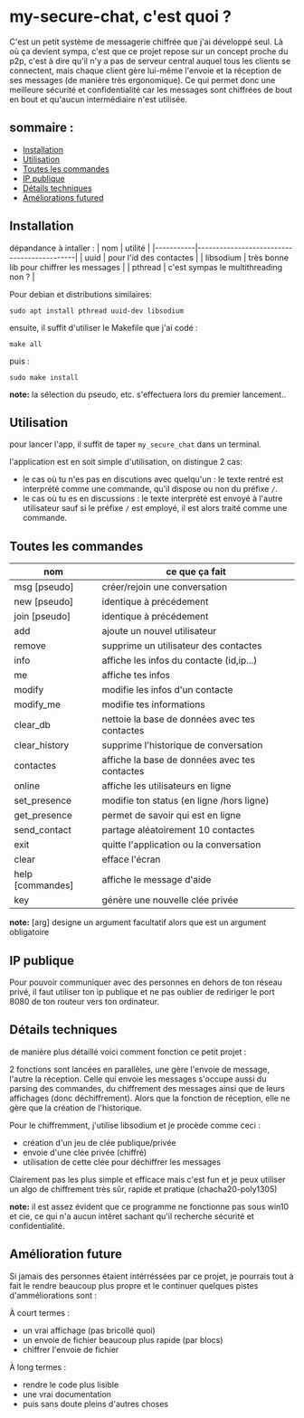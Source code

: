 # my-secure-chat, c'est quoi ?

C'est un petit système de messagerie chiffrée que j'ai développé seul. Là où ça devient sympa, c'est que ce projet repose sur un concept proche du p2p, c'est à dire qu'il n'y a pas de serveur central auquel tous les clients se connectent, mais chaque client gère lui-même l'envoie et la réception de ses messages (de manière très ergonomique). Ce qui permet donc une meilleure sécurité et confidentialité car les messages sont chiffrées de bout en bout et qu'aucun intermédiaire n'est utilisée.

## sommaire :

- [Installation](#Installation)
- [Utilisation](#Utilisation)
- [Toutes les commandes](#Toutes-les-commandes)
- [IP publique](#IP-publique)
- [Détails techniques](#Détails-techniques)
- [Améliorations futured](#Améliorations-futures)

## Installation

dépandance à intaller :
|  nom      | utilité                                    |
|-----------|--------------------------------------------|
| uuid      | pour l'id des contactes                    |
| libsodium | très bonne lib pour chiffrer les messages  |
| pthread   | c'est sympas le multithreading non ?       |


Pour debian et distributions similaires:

    sudo apt install pthread uuid-dev libsodium 

ensuite, il suffit d'utiliser le Makefile que j'ai codé :
   
    make all
    
puis :
   
    sudo make install
**note:** la sélection du pseudo, etc. s'effectuera lors du premier lancement..

## Utilisation
pour lancer l'app, il suffit de taper `my_secure_chat` dans un terminal.

l'application est en soit simple d'utilisation, on distingue 2 cas: 

- le cas où tu n'es pas en discutions avec quelqu'un :  le texte rentré est interprété comme une commande, qu'il dispose ou non du préfixe `/`.
- le cas où tu es en discussions :  le texte interprété est envoyé à l'autre utilisateur sauf si le préfixe `/` est employé, il est alors traité comme une commande.

## Toutes les commandes

|  nom             | ce que ça fait                                 |
|------------------|------------------------------------------------|
| msg  [pseudo]    | créer/rejoin une conversation                  |
| new  [pseudo]    | identique à précédement                        |
| join [pseudo]    | identique à précédement                        |
| add              | ajoute un nouvel utilisateur                   |
| remove <id>      | supprime un utilisateur des contactes          |
| info <pseudo>    | affiche les infos du contacte (id,ip...)       |
| me               | affiche tes infos                              |
| modify <id>      | modifie les infos d'un contacte                |
| modify_me        | modifie tes informations                       |
| clear_db         | nettoie la base de données avec tes contactes  |
| clear_history    | supprime l'historique de conversation          |
| contactes        | affiche la base de données avec tes contactes  |
| online           | affiche les utilisateurs en ligne              |
| set_presence     | modifie ton status  (en ligne /hors ligne)     |
| get_presence     | permet de savoir qui est en ligne              |
| send_contact     | partage aléatoirement 10 contactes             |
| exit             | quitte l'application ou la conversation        |
| clear            | efface l'écran                                 |
| help [commandes] | affiche le message d'aide                      |
| key              | génère une nouvelle clée privée                |

**note:** [arg] designe un argument facultatif alors que <arg> est un argument obligatoire

## IP publique

Pour pouvoir communiquer avec des personnes en dehors de ton réseau privé, il faut utiliser ton ip publique et ne pas oublier de rediriger le port 8080 de ton routeur vers ton ordinateur.

## Détails techniques

de manière plus détaillé voici comment fonction ce petit projet :

2 fonctions sont lancées en parallèles, une gère l'envoie de message, l'autre la réception.
Celle qui envoie les messages s'occupe aussi du parsing des commandes, du chiffrement des messages ainsi que de leurs affichages (donc déchiffrement). Alors que la fonction de réception, elle ne gère que la création de l'historique.

Pour le chiffremment, j'utilise libsodium et je procède comme ceci :
- création d'un jeu de clée publique/privée
- envoie d'une clée privée (chiffré)
- utilisation de cette clée pour déchiffrer les messages

Clairement pas les plus simple et efficace mais c'est fun et je peux utiliser un algo de chiffrement très sûr, rapide et pratique (chacha20-poly1305)

**note:** il est assez évident que ce programme ne fonctionne pas sous win10 et cie, ce qui n'a aucun intêret sachant qu'il recherche sécurité et confidentialité. 

## Amélioration future

Si jamais des personnes étaient intérréssées par ce projet, je pourrais tout à fait le rendre beaucoup plus propre et le continuer quelques pistes d'amméliorations sont :

À court termes :
- un vrai affichage (pas bricollé quoi)
- un envoie de fichier beaucoup plus rapide (par blocs)
- chiffrer l'envoie de fichier

À long termes :
- rendre le code plus lisible
- une vrai documentation
- puis sans doute pleins d'autres choses
